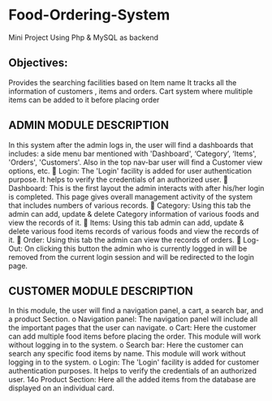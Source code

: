 # Food-Ordering-System

Mini Project Using Php & MySQL as backend 

## Objectives:
Provides the searching facilities based on Item name
It tracks all the information of customers , items and
orders.
Cart system where mulitiple items can be added to it
before placing order

## ADMIN MODULE DESCRIPTION
In this system after the admin logs in, the user will find a dashboards that includes: a side
menu bar mentioned with 'Dashboard', ‘Category’, ‘Items', 'Orders', 'Customers'. Also in
the top nav-bar user will find a Customer view options, etc.
 Login: The 'Login' facility is added for user authentication purpose. It helps to
verify the credentials of an authorized user.
 Dashboard: This is the first layout the admin interacts with after his/her login is
completed. This page gives overall management activity of the system that includes
numbers of various records.
 Category: Using this tab the admin can add, update & delete Category information
of various foods and view the records of it.
 Items: Using this tab admin can add, update & delete various food items records of
various foods and view the records of it.
 Order: Using this tab the admin can view the records of orders.
 Log-Out: On clicking this button the admin who is currently logged in will be
removed from the current login session and will be redirected to the login page.

## CUSTOMER MODULE DESCRIPTION
In this module, the user will find a navigation panel, a cart, a search bar, and a product
Section.
o Navigation panel: The navigation panel will include all the important pages that
the user can navigate.
o Cart: Here the customer can add multiple food items before placing the order.
This module will work without logging in to the system.
o Search bar: Here the customer can search any specific food items by name. This
module will work without logging in to the system.
o Login: The 'Login' facility is added for customer authentication purposes. It helps
to verify the credentials of an authorized user.
14o Product Section: Here all the added items from the database are displayed on an
individual card.
